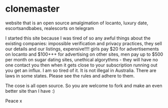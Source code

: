 # clonemaster
website that is an open source amalgimation of locanto, luxury date, escortsandbabes, realescorts on telegram

I started this site because I was tired of so any awful things about the existing companies: impossible verification and privacy practices, they sell our details and our listings, expensive!!!! girls pay $20 for advertisements on locanto and $100+++ for advertising on other sites, men pay up to $500 per month on sugar dating sites, unethical algorythms - they will have no one contact you then when it gets close to your subscription running out you get an influx. I am so tired of it. It is not illegal in Australia. There are laws in some states. Please see the rules and adhere to them. 

The cose is all open source. So you are welcome to fork and make an even better site than I have :)

Peace x
